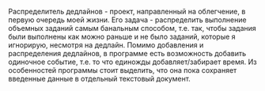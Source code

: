 Распределитель дедлайнов - проект, направленный на облегчение, в первую очередь моей жизни. Его задача - распределить выполнение объемных 
заданий самым банальным способом, т.е. так, чтобы задания были выполнены как можно раньше и не было заданий, которые я игнорирую, несмотря
на дедлайн. Помимо добавления и распределения дедлайнов, в программе есть возможность добавить одиночное событие, т.е. то что единожды 
добавляет/забирает время. Из особенностей программы стоит выделить, что она пока сохраняет введенные данные в отдельный текстовый документ.

